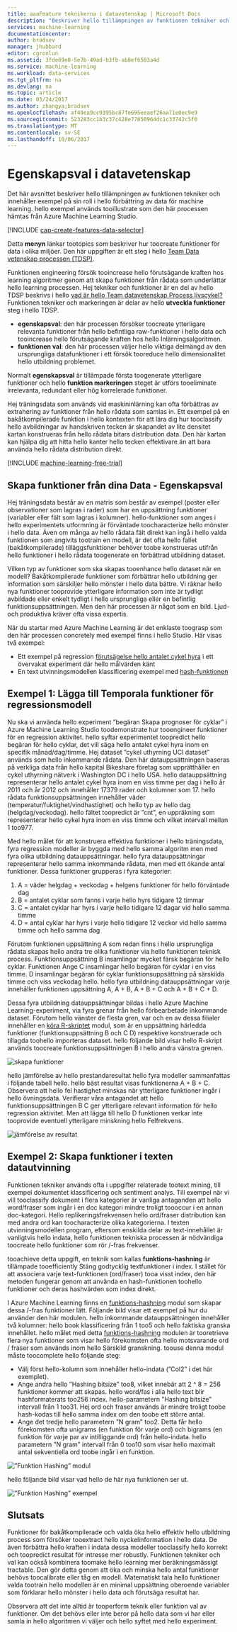 ```yaml
---
title: aaaFeature teknikerna i datavetenskap | Microsoft Docs
description: "Beskriver hello tillämpningen av funktionen tekniker och innehåller exempel på sin roll i hello förbättring av data för machine learning."
services: machine-learning
documentationcenter: 
author: bradsev
manager: jhubbard
editor: cgronlun
ms.assetid: 3fde69e8-5e7b-49ad-b3fb-ab8ef6503a4d
ms.service: machine-learning
ms.workload: data-services
ms.tgt_pltfrm: na
ms.devlang: na
ms.topic: article
ms.date: 03/24/2017
ms.author: zhangya;bradsev
ms.openlocfilehash: af40ea9cc9395bc87fe695eeaef26aa71e0ec9e9
ms.sourcegitcommit: 523283cc1b3c37c428e77850964dc1c33742c5f0
ms.translationtype: MT
ms.contentlocale: sv-SE
ms.lasthandoff: 10/06/2017
---
```

# <a name="feature-engineering-in-data-science"></a>Egenskapsval i datavetenskap
Det här avsnittet beskriver hello tillämpningen av funktionen tekniker och innehåller exempel på sin roll i hello förbättring av data för machine learning. hello exempel används tooillustrate som den här processen hämtas från Azure Machine Learning Studio. 

[!INCLUDE [cap-create-features-data-selector](../../includes/cap-create-features-selector.md)]

Detta **menyn** länkar tootopics som beskriver hur toocreate funktioner för data i olika miljöer. Den här uppgiften är ett steg i hello [Team Data vetenskap processen (TDSP)](https://azure.microsoft.com/documentation/learning-paths/cortana-analytics-process/).

Funktionen engineering försök tooincrease hello förutsägande kraften hos learning algoritmer genom att skapa funktioner från rådata som underlättar hello learning processen. Hej tekniker och funktioner är en del av hello TDSP beskrivs i hello [vad är hello Team datavetenskap Process livscykel?](data-science-process-overview.md) Funktionen tekniker och markeringen är delar av hello **utveckla funktioner** steg i hello TDSP. 

* **egenskapsval**: den här processen försöker toocreate ytterligare relevanta funktioner från hello befintliga raw-funktioner i hello data och tooincrease hello förutsägande kraften hos hello Inlärningsalgoritmen.
* **funktionen val**: den här processen väljer hello viktiga delmängd av den ursprungliga datafunktioner i ett försök tooreduce hello dimensionalitet hello utbildning problemet.

Normalt **egenskapsval** är tillämpade första toogenerate ytterligare funktioner och hello **funktion markeringen** steget är utförs tooeliminate irrelevanta, redundant eller hög korrelerade funktioner.

Hej träningsdata som används vid maskininlärning kan ofta förbättras av extrahering av funktioner från hello rådata som samlas in. Ett exempel på en bakåtkompilerade funktion i hello kontexten för att lära dig hur tooclassify hello avbildningar av handskriven tecken är skapandet av lite densitet kartan konstrueras från hello rådata bitars distribution data. Den här kartan kan hjälpa dig att hitta hello kanter hello tecken effektivare än att bara använda hello rådata distribution direkt.

[!INCLUDE [machine-learning-free-trial](../../includes/machine-learning-free-trial.md)]

## <a name="creating-features-from-your-data---feature-engineering"></a>Skapa funktioner från dina Data - Egenskapsval
Hej träningsdata består av en matris som består av exempel (poster eller observationer som lagras i rader) som har en uppsättning funktioner (variabler eller fält som lagras i kolumner). hello-funktioner som anges i hello experimentets utformning är förväntade toocharacterize hello mönster i hello data. Även om många av hello rådata fält direkt kan ingå i hello valda funktionen som angivits tootrain en modell, är det ofta hello fallet (bakåtkompilerade) tilläggsfunktioner behöver toobe konstrueras utifrån hello funktioner i hello rådata toogenerate en förbättrad utbildning dataset.

Vilken typ av funktioner som ska skapas tooenhance hello dataset när en modell? Bakåtkompilerade funktioner som förbättrar hello utbildning ger information som särskiljer hello mönster i hello data bättre. Vi räknar hello nya funktioner tooprovide ytterligare information som inte är tydligt avbildade eller enkelt tydligt i hello ursprungliga eller en befintlig funktionsuppsättningen. Men den här processen är något som en bild. Ljud-och produktiva kräver ofta vissa expertis.

När du startar med Azure Machine Learning är det enklaste toograsp som den här processen concretely med exempel finns i hello Studio. Här visas två exempel:

* Ett exempel på regression [förutsägelse hello antalet cykel hyra](http://gallery.cortanaintelligence.com/Experiment/Regression-Demand-estimation-4) i ett övervakat experiment där hello målvärden känt
* En text utvinningsmodellen klassificering exempel med [hash-funktionen](https://msdn.microsoft.com/library/azure/c9a82660-2d9c-411d-8122-4d9e0b3ce92a/)

## <a name="example-1-adding-temporal-features-for-regression-model"></a>Exempel 1: Lägga till Temporala funktioner för regressionsmodell
Nu ska vi använda hello experiment ”begäran Skapa prognoser för cyklar” i Azure Machine Learning Studio toodemonstrate hur tooengineer funktioner för en regression aktivitet. hello syftar experimentet toopredict hello begäran för hello cyklar, det vill säga hello antalet cykel hyra inom en specifik månad/dag/timme. Hej dataset ”cykel uthyrning UCI dataset” används som hello inkommande rådata. Den här datauppsättningen baseras på verkliga data från hello kapital Bikeshare företag som upprätthåller en cykel uthyrning nätverk i Washington DC i hello USA. hello datauppsättning representerar hello antalet cykel hyra inom en viss timme per dag i hello år 2011 och år 2012 och innehåller 17379 rader och kolumner som 17. hello rådata funktionsuppsättningen innehåller väder (temperatur/fuktighet/vindhastighet) och hello typ av hello dag (helgdag/veckodag). hello fältet toopredict är ”cnt”, en uppräkning som representerar hello cykel hyra inom en viss timme och vilket intervall mellan 1 too977.

Med hello målet för att konstruera effektiva funktioner i hello träningsdata, fyra regression modeller är byggda med hello samma algoritm men med fyra olika utbildning datauppsättningar. hello fyra datauppsättningar representerar hello samma inkommande rådata, men med ett ökande antal funktioner. Dessa funktioner grupperas i fyra kategorier:

1. A = väder helgdag + veckodag + helgens funktioner för hello förväntade dag
2. B = antalet cyklar som fanns i varje hello hyrs tidigare 12 timmar
3. C = antalet cyklar har hyrs i varje hello tidigare 12 dagar vid hello samma timme
4. D = antal cyklar har hyrs i varje hello tidigare 12 veckor vid hello samma timme och hello samma dag

Förutom funktionen uppsättning A som redan finns i hello ursprungliga rådata skapas hello andra tre olika funktioner via hello funktionen teknisk process. Funktionsuppsättning B insamlingar mycket färsk begäran för hello cyklar. Funktionen Ange C insamlingar hello begäran för cyklar i en viss timme. D insamlingar begäran för cyklar funktionsuppsättning på särskilda timme och viss veckodag hello. hello fyra utbildning datauppsättningar varje innehåller funktionen uppsättning A, A + B, A + B + C och A + B + C + D.

Dessa fyra utbildning datauppsättningar bildas i hello Azure Machine Learning-experiment, via fyra grenar från hello förbearbetade inkommande dataset. Förutom hello vänster de flesta gren, var och en av dessa filialer innehåller en [köra R-skriptet](https://msdn.microsoft.com/library/azure/30806023-392b-42e0-94d6-6b775a6e0fd5/) modul, som är en uppsättning härledda funktioner (funktionsuppsättning B och C D) respektive konstruerade och tillagda toohello importeras dataset. hello följande bild visar hello R-skript används toocreate funktionsuppsättningen B i hello andra vänstra grenen.

![skapa funktioner](./media/machine-learning-data-science-create-features/addFeature-Rscripts.png)

hello jämförelse av hello prestandaresultat hello fyra modeller sammanfattas i följande tabell hello. hello bäst resultat visas funktionerna A + B + C. Observera att hello fel hastighet minskas när ytterligare funktioner ingår i hello övningsdata. Verifierar våra antagandet att hello funktionsuppsättningen B C ger ytterligare relevant information för hello regression aktivitet. Men att lägga till hello D funktionen verkar inte tooprovide eventuell ytterligare minskning hello Felfrekvens.

![jämförelse av resultat](./media/machine-learning-data-science-create-features/result1.png)

## <a name="example2"></a>Exempel 2: Skapa funktioner i texten datautvinning
Funktionen tekniker används ofta i uppgifter relaterade tootext mining, till exempel dokumentet klassificering och sentiment analys. Till exempel när vi vill tooclassify dokument i flera kategorier är vanliga antaganden att hello word/fraser som ingår i en doc kategori mindre troligt toooccur i en annan doc-kategori. Hello replikeringsfrekvensen hello ord/fraser distribution kan med andra ord kan toocharacterize olika kategorierna. I texten utvinningsmodellen program, eftersom enskilda delar av text-innehållet är vanligtvis hello indata, hello funktionen tekniska processen är nödvändiga toocreate hello funktioner som rör /-fras frekvenser.

tooachieve detta uppgift, en teknik som kallas **funktions-hashning** är tillämpade tooefficiently Stäng godtycklig textfunktioner i index. I stället för att associera varje text-funktionen (ord/fraser) tooa visst index, den här metoden fungerar genom att använda en hash-funktionen toohello funktioner och deras hashvärden som index direkt.

I Azure Machine Learning finns en [funktions-hashning](https://msdn.microsoft.com/library/azure/c9a82660-2d9c-411d-8122-4d9e0b3ce92a/) modul som skapar dessa /-fras funktioner lätt. Följande bild visar ett exempel på hur du använder den här modulen. hello inkommande datauppsättningen innehåller två kolumner: hello book klassificering från 1 too5 och hello faktiska granska innehållet. hello målet med detta [funktions-hashning](https://msdn.microsoft.com/library/azure/c9a82660-2d9c-411d-8122-4d9e0b3ce92a/) modulen är tooretrieve flera nya funktioner som visar hello förekomsten ofta hello motsvarande ord / fraser som används inom hello Särskild granskning. toouse denna modul måste toocomplete hello följande steg:

* Välj först hello-kolumn som innehåller hello-indata (”Col2” i det här exemplet).
* Ange andra hello ”Hashing bitsize” too8, vilket innebär att 2 ^ 8 = 256 funktioner kommer att skapas. hello word/fas i alla hello text blir hashformaterats too256 index. hello-parametern ”Hashing bitsize” intervall från 1 too31. Hej ord och fraser används är mindre troligt toobe hash-kodas till hello samma index om den toobe ett större antal.
* Ange det tredje hello parametern ”N gram” too2. Detta får hello förekomsten ofta unigrams (en funktion för varje ord) och bigrams (en funktion för varje par av intilliggande ord) från hello-indata. hello parametern ”N gram” intervall från 0 too10 som visar hello maximalt antal sekventiella ord toobe ingår i en funktion.  

![”Funktion Hashing” modul](./media/machine-learning-data-science-create-features/feature-Hashing1.png)

hello följande bild visar vad hello de här nya funktionen ser ut.

![”Funktion Hashing” exempel](./media/machine-learning-data-science-create-features/feature-Hashing2.png)

## <a name="conclusion"></a>Slutsats
Funktioner för bakåtkompilerade och valda öka hello effektiv hello utbildning process som försöker tooextract hello nyckelinformation i hello data. De även förbättra hello kraften i indata dessa modeller tooclassify hello korrekt och toopredict resultat för intresse mer robustly. Funktionen tekniker och val kan också kombinera toomake hello learning mer beräkningsmässigt tractable. Den gör detta genom att öka och minska hello antal funktioner behövs toocalibrate eller tåg en modell. Matematiskt tala hello funktioner valda tootrain hello modellen är en minimal uppsättning oberoende variabler som förklarar hello mönster i hello data och förutsäga resultat har.

Observera att det inte alltid är tooperform teknik eller funktion val av funktioner. Om det behövs eller inte beror på hello data som vi har eller samla in hello algoritmen vi väljer och hello syftet med hello experiment.

